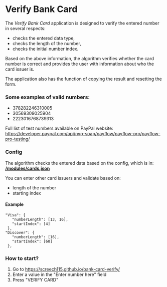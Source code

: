 # Verify Bank Card

The _Verify Bank Card_ application is designed to verify the entered number in several respects:

- checks the entered data type,
- checks the length of the number,
- checks the initial number index.

Based on the above information, the algorithm verifies whether the card number is correct and provides the user with information about who the card issuer is.

The application also has the function of copying the result and resetting the form.

### Some examples of valid numbers:

- 378282246310005
- 30569309025904
- 2223016768739313

Full list of test numbers available on PayPal website:
https://developer.paypal.com/api/nvp-soap/payflow/payflow-pro/payflow-pro-testing/

### Config

The algorithm checks the entered data based on the config, which is in:
**[/modules/cards.json](https://github.com/SCREECH115/bank-card-verify/blob/main/modules/cards.json)**

You can enter other card issuers and validate based on:

- length of the number
- starting index

#### Example

```
"Visa": {
   "numberLength": [13, 16],
   "startIndex": [4]
 },
"Discover": {
   "numberLength": [16],
   "startIndex": [60]
 },
```

### How to start?

1. Go to https://screech115.github.io/bank-card-verify/
2. Enter a value in the "Enter number here" field
3. Press "VERIFY CARD"
